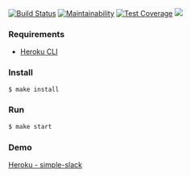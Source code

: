 [![Build Status](https://travis-ci.org/AlexandrKoliukh/frontend-project-lvl4.svg?branch=master)](https://travis-ci.org/AlexandrKoliukh/frontend-project-lvl4)
[![Maintainability](https://api.codeclimate.com/v1/badges/ae7d076ab97ae091ef11/maintainability)](https://codeclimate.com/github/AlexandrKoliukh/frontend-project-lvl4/maintainability)
[![Test Coverage](https://api.codeclimate.com/v1/badges/ae7d076ab97ae091ef11/test_coverage)](https://codeclimate.com/github/AlexandrKoliukh/frontend-project-lvl4/test_coverage)
![](https://github.com/AlexandrKoliukh/frontend-project-lvl4/workflows/simple-slack%20CI/badge.svg)

### Requirements

* [Heroku CLI](https://devcenter.heroku.com/articles/heroku-cli)

### Install

```sh
$ make install
```

### Run

```sh
$ make start
```

### Demo

[Heroku - simple-slack](https://shielded-wave-76899.herokuapp.com/) 
